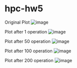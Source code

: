# hpc-hw5


Original Plot 
![image](https://github.com/qyxiao/HPChomework5/Plot/test.png)


Plot after 1 operation
![image](https://github.com/qyxiao/HPChomework5/Plot/output1.png)


Plot after 50 operation
![image](https://github.com/qyxiao/HPChomework5/Plot/output50.png)


Plot after 100 operation
![image](https://github.com/qyxiao/HPChomework5/Plot/output100.png)


Plot after 200 operation
![image](https://github.com/qyxiao/HPChomework5/Plot/output200.png)